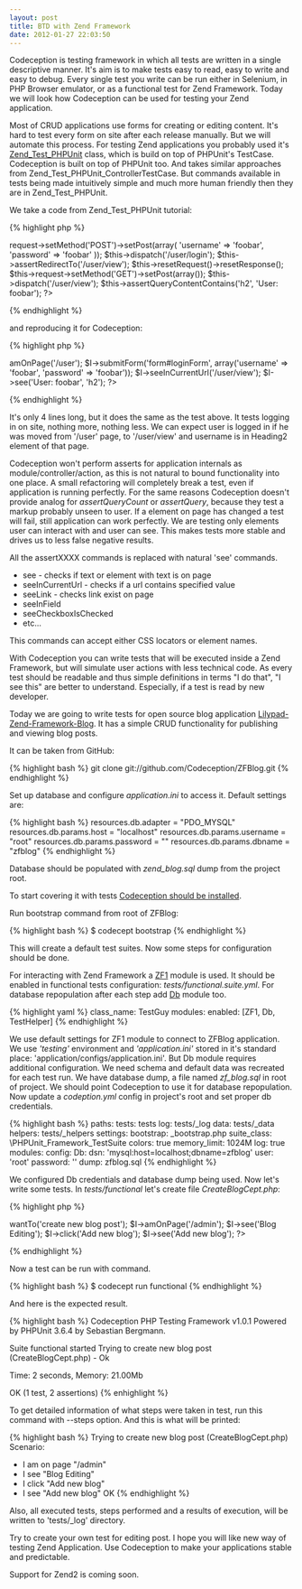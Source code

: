 ```yaml
---
layout: post
title: BTD with Zend Framework
date: 2012-01-27 22:03:50
---
```


Codeception is testing framework in which all tests are written in a single descriptive manner. 
It's aim is to make tests easy to read, easy to write and easy to debug. Every single test you write can be run either in Selenium, in PHP Browser emulator, or as a functional test for Zend Framework. Today we will look how Codeception can be used for testing your Zend application.

Most of CRUD applications use forms for creating or editing content. It's hard to test every form on site after each release manually. But we will automate this process. For testing Zend applications you probably used it's [Zend_Test_PHPUnit](http://framework.zend.com/manual/1.11/en/zend.test.phpunit.html) class, which is build on top of PHPUnit's TestCase. Codeception is built on top of PHPUnit too. And takes similar approaches from Zend_Test_PHPUnit_ControllerTestCase. But commands available in tests being made intuitively simple and much more human friendly then they are in Zend_Test_PHPUnit.

We take a code from Zend_Test_PHPUnit tutorial:

{% highlight php %}
<?php
// Zend_Test_PHPUnit
$this->request->setMethod('POST')->setPost(array(
'username' => 'foobar',
'password' => 'foobar'
));
$this->dispatch('/user/login');
$this->assertRedirectTo('/user/view');
$this->resetRequest()->resetResponse();

$this->request->setMethod('GET')->setPost(array());
$this->dispatch('/user/view');
$this->assertQueryContentContains('h2', 'User: foobar');
?>
{% endhighlight %}

and reproducing it for Codeception: 

{% highlight php %}
<?php
// Codeception
$I->amOnPage('/user');
$I->submitForm('form#loginForm', array('username' => 'foobar', 'password' => 'foobar'));
$I->seeInCurrentUrl('/user/view');
$I->see('User: foobar', 'h2');
?> 
{% endhighlight %}

It's only 4 lines long, but it does the same as the test above. It tests logging in on site, nothing more, nothing less. We can expect user is logged in if he was moved from '/user' page, to '/user/view' and username is in Heading2 element of that page. 

Codeception won't perform asserts for application internals as module/controller/action, as this is not natural to bound functionality into one place. A small refactoring will completely break a test, even if application is running perfectly. For the same reasons Codeception doesn't provide analog for _assertQueryCount_ or _assertQuery_, because they test a markup probably unseen to user. If a element on page has changed a test will fail, still application can work perfectly. We are testing only elements user can interact with and user can see. This makes tests more stable and drives us to less false negative results.

All the assertXXXX commands is replaced with natural 'see' commands.

* see - checks if text or element with text is on page
* seeInCurrentUrl - checks if a url contains specified value
* seeLink - checks link exist on page
* seeInField
* seeCheckboxIsChecked
* etc...

This commands can accept either CSS locators or element names. 

With Codeception you can write tests that will be executed inside a Zend Framework, but will simulate user actions with less technical code. 
As every test should be readable and thus simple definitions in terms "I do that", "I see this" are better to understand. Especially, if a test is read by new developer. 

Today we are going to write tests for open source blog application [Lilypad-Zend-Framework-Blog](https://github.com/frogprincess/Lilypad-Zend-Framework-Blog). It has a simple CRUD functionality for publishing and viewing blog posts.

It can be taken from GitHub:

{% highlight bash %}
git clone git://github.com/Codeception/ZFBlog.git
{% endhighlight %}

Set up database and configure _application.ini_ to access it. Default settings are:

{% highlight bash %}
resources.db.adapter = "PDO_MYSQL"
resources.db.params.host = "localhost"
resources.db.params.username = "root"
resources.db.params.password = ""
resources.db.params.dbname = "zfblog"
{% endhighlight %}

Database should be populated with _zend_blog.sql_ dump from the project root.

To start covering it with tests [Codeception should be installed](http://codeception.com/install). 

Run bootstrap command from root of ZFBlog:

{% highlight bash %}
$ codecept bootstrap
{% endhighlight %}

This will create a default test suites. Now some steps for configuration should be done.

For interacting with Zend Framework a [ZF1](http://codeception.com/docs/modules/ZF1) module is used.
It should be enabled in functional tests configuration: _tests/functional.suite.yml_.
For database repopulation after each step add [Db](http://codeception.com/docs/modules/Db) module too.

{% highlight yaml %}
class_name: TestGuy
modules:
	enabled: [ZF1, Db, TestHelper]
{% endhighlight %}

We use default settings for ZF1 module to connect to ZFBlog application. We use _'testing'_ environment and _'application.ini'_ stored in it's standard place: 'application/configs/application.ini'. But Db module requires additional configuration. We need schema and default data was recreated for each test run. We have database dump, a file named _zf_blog.sql_ in root of project. We should point Codeception to use it for database repopulation. Now update a _codeption.yml_ config in project's root and set proper db credentials. 

{% highlight bash %}
paths:
	tests: tests
	log: tests/_log
	data: tests/_data
	helpers: tests/_helpers
settings:
	bootstrap: _bootstrap.php
	suite_class: \PHPUnit_Framework_TestSuite
	colors: true
	memory_limit: 1024M
	log: true
modules:
	config:
		Db:
			dsn: 'mysql:host=localhost;dbname=zfblog'
			user: 'root'
			password: ''
			dump: zfblog.sql
{% endhighlight %}

We configured Db credentials and database dump being used. Now let's write some tests. In _tests/functional_ let's create file _CreateBlogCept.php_:

{% highlight php %}
<?php
$I = new TestGuy($scenario);
$I->wantTo('create new blog post');
$I->amOnPage('/admin');
$I->see('Blog Editing');
$I->click('Add new blog');
$I->see('Add new blog');
?>

{% endhighlight %}

Now a test can be run with command.

{% highlight bash %}
$ codecept run functional
{% endhighlight %}

And here is the expected result. 

{% highlight bash %}
Codeception PHP Testing Framework v1.0.1
Powered by PHPUnit 3.6.4 by Sebastian Bergmann.

Suite functional started
Trying to  create new blog post (CreateBlogCept.php) - Ok


Time: 2 seconds, Memory: 21.00Mb

OK (1 test, 2 assertions)
{% enhighlight %}

To get detailed information of what steps were taken in test, run this command with --steps option. And this is what will be printed:

{% highlight bash %}
Trying to  create new blog post (CreateBlogCept.php)
Scenario:
* I am on page "/admin"
* I see "Blog Editing"
* I click "Add new blog"
* I see "Add new blog"
  OK
{% endhighlight %}

Also, all executed tests, steps performed and a results of execution, will be written to 'tests/_log' directory.

Try to create your own test for editing post. I hope you will like new way of testing Zend Application. Use Codeception to make your applications stable and predictable. 

Support for Zend2 is coming soon.